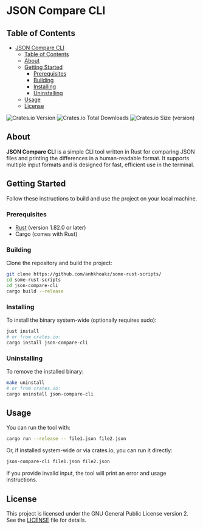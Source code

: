 # JSON Compare CLI

## Table of Contents

- [JSON Compare CLI](#json-compare-cli)
  - [Table of Contents](#table-of-contents)
  - [About](#about)
  - [Getting Started](#getting-started)
    - [Prerequisites](#prerequisites)
    - [Building](#building)
    - [Installing](#installing)
    - [Uninstalling](#uninstalling)
  - [Usage](#usage)
  - [License](#license)

![Crates.io Version](https://img.shields.io/crates/v/json-compare-cli?style=for-the-badge)
![Crates.io Total Downloads](https://img.shields.io/crates/d/json-compare-cli?style=for-the-badge)
![Crates.io Size (version)](https://img.shields.io/crates/size/json-compare-cli/0.1.2?style=for-the-badge)

## About

**JSON Compare CLI** is a simple CLI tool written in Rust for comparing JSON files and printing the differences in a human-readable format. It supports multiple input formats and is designed for fast, efficient use in the terminal.

## Getting Started

Follow these instructions to build and use the project on your local machine.

### Prerequisites

- [Rust](https://www.rust-lang.org/tools/install) (version 1.82.0 or later)
- Cargo (comes with Rust)

### Building

Clone the repository and build the project:

```sh
git clone https://github.com/anhkhoakz/some-rust-scripts/
cd some-rust-scripts
cd json-compare-cli
cargo build --release
```

### Installing

To install the binary system-wide (optionally requires sudo):

```sh
just install
# or from crates.io:
cargo install json-compare-cli
```

### Uninstalling

To remove the installed binary:

```sh
make uninstall
# or from crates.io:
cargo uninstall json-compare-cli
```

## Usage

You can run the tool with:

```sh
cargo run --release -- file1.json file2.json

```

Or, if installed system-wide or via crates.io, you can run it directly:

```sh
json-compare-cli file1.json file2.json
```

If you provide invalid input, the tool will print an error and usage instructions.

## License

This project is licensed under the GNU General Public License version 2. See the [LICENSE](LICENSE) file for details.
